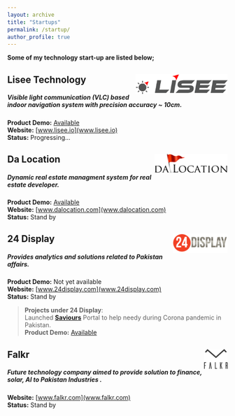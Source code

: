 ```yaml
---
layout: archive
title: "Startups"
permalink: /startup/
author_profile: true
---
```

**Some of my technology start-up are listed below;**

## Lisee Technology  <img src="/assets/images/lisee.png" style="height: 45px;float: right;" alt="Lisee Logo"  >
##### Visible light communication (VLC) based indoor navigation system with precision accuracy ~ 10cm.
**Product Demo:** [Available](https://www.youtube.com/watch?v=rXr3BxniEPI) <br> **Website:** [www.lisee.io](www.lisee.io) <br> **Status:** Progressing...


## Da Location  <img src="/assets/images/DAlogoo.png" style="height: 45px;float: right;" alt="Da Location Logo"  >

##### Dynamic real estate managment system for real estate developer.
**Product Demo:** [Available](http://www.dalocation.com/demo) <br> **Website:** [www.dalocation.com](www.dalocation.com) <br> **Status:** Stand by
## 24 Display  <img src="/assets/images/24display.png" style="height: 45px;float: right;" alt="24display Logo"  >
##### Provides analytics and solutions related to Pakistan affairs.
**Product Demo:** Not yet available <br> **Website:** [www.24display.com](www.24display.com) <br> **Status:** Stand by 
> **Projects under 24 Display**: <br>
Launched [**Saviours**](https://usmanmaqbool.github.io/usman-maqbool-bhutta/saviours-of-pakistan)  Portal to help needy during Corona pandemic in Pakistan.
<br> **Product Demo:** [Available](www.24display.com/saviours)

## Falkr <img src="/assets/images/logofalkr.png" style="height: 45px;float: right;" alt="falkr Logo"  >

##### Future technology company aimed to provide solution to finance, solar, AI to Pakistan Industries .
**Website:** [www.falkr.com](www.falkr.com) <br> **Status:** Stand by
